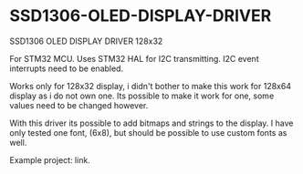 # SSD1306-OLED-DISPLAY-DRIVER
SSD1306 OLED DISPLAY DRIVER 128x32

For STM32 MCU.
Uses STM32 HAL for I2C transmitting.
I2C event interrupts need to be enabled.

Works only for 128x32 display, i didn't bother to make this work for 128x64 display as i do not own one.
Its possible to make it work for one, some values need to be changed however.

With this driver its possible to add bitmaps and strings to the display.
I have only tested one font, (6x8), but should be possible to use custom fonts as well.

Example project: link.
